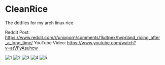 # CleanRice
The dotfiles for my arch linux rice

Reddit Post: https://www.reddit.com/r/unixporn/comments/1kdtpex/hyprland_ricing_after_a_long_time/
YouTube Video: https://www.youtube.com/watch?v=atVFyAsuhcw

![1](https://github.com/user-attachments/assets/4b5ca6ed-fb63-4d07-85a2-4c36c835552e)
![2](https://github.com/user-attachments/assets/34b1e817-63f5-4b5c-9366-f85d24fd98ea)
![3](https://github.com/user-attachments/assets/95c361f5-9c10-4ce1-862c-7cd6a55f9b85)
![4](https://github.com/user-attachments/assets/4cb5b683-d3c6-48c6-b15b-69b6c9cbe33f)
![5](https://github.com/user-attachments/assets/4bfde313-7992-47ce-8124-aa8f8a5c334f)
